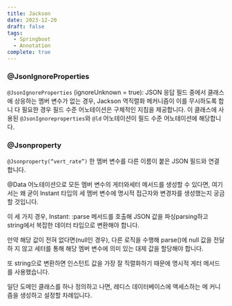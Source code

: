 ```yaml
---
title: Jackson
date: 2023-12-20
draft: false
tags:
  - Springboot
  - Annotation
complete: true
---
```

### @JsonIgnoreProperties
`@JsonIgnoreProperties` (ignoreUnknown = true): JSON 응답 필드 중에서 클래스
에 상응하는 멤버 변수가 없는 경우, Jackson 역직렬화 메커니즘이 이를 무시하도록 합니
다 필요한 경우 필드 수준 어노테이션은 구체적인 지침을 제공합니다. 이 클래스에 사용된 `@JsonIgnoreproperties`와 `@ld` 어노테이션이 필드 수준 어노테이션에 해당합니다.


### @Jsonproperty
`@Jsonproperty(“vert_rate”)` 한 멤버 변수를 다른 이름이 붙은 JSON 필드와 연결합니다.

@Data 어노테이션으로 모든 멤버 변수의 게터와세터 메서드를 생성할 수 있다면, 여기서는 왜
굳이 lnstant 타입의 세 멤버 변수에 명시적 접근자와 변경자를 생성했는지 궁금할 것입니다.

이 세 가지 경우, lnstant: :parse 메서드를 호출해 JSON 값을 파싱parsing하고 string에서 복잡한 데이터 타입으로 변환해야 합니다.

만약 해당 값이 전혀 없다면(null인 경우), 다른 로직을 수행해 parse()에 null 값을 전달하
지 않고 세터를 통해 해당 멤버 변수에 의미 있는 대제 값을 할당해야 합니다.

또 string으로 변환하면 인스턴트 값을 가장 잘 직렬화하기 때문에 명시적 게터 메서드를 사용했습니다.

일단 도메인 클래스를 하나 정의하고 나면, 레디스 데이터베이스에 액세스하는 메
커니즘을 생성하고 설정할 차례입니다.